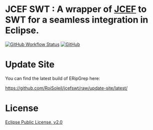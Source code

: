 # JCEF SWT : A wrapper of [JCEF](https://bitbucket.org/chromiumembedded/java-cef) to SWT for a seamless integration in Eclipse.

[![GitHub Workflow Status](https://img.shields.io/github/workflow/status/RoiSoleil/jcefswt/build)](https://github.com/RoiSoleil/jcefswt/actions/workflows/build.yml)
[![GitHub](https://img.shields.io/github/license/RoiSoleil/jcefswt)](LICENSE)
# Update Site

You can find the latest build of ERipGrep here:

https://github.com/RoiSoleil/jcefswt/raw/update-site/latest/

# License

[Eclipse Public License, v2.0](http://www.eclipse.org/legal/epl-v20.html)